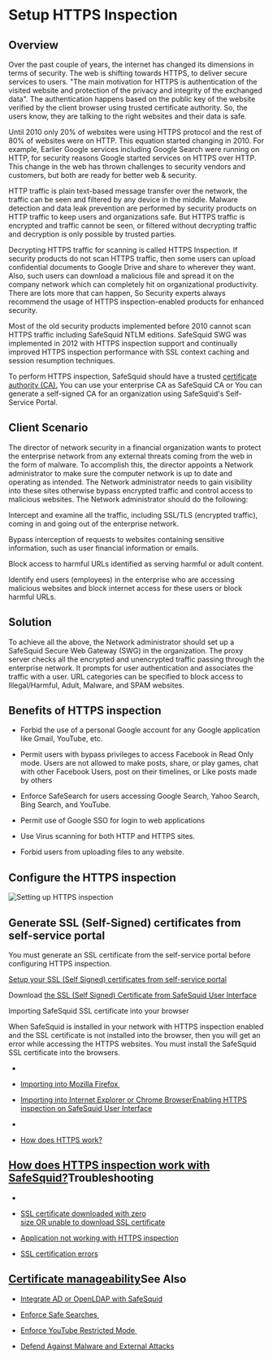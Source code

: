 # Setup HTTPS Inspection

## Overview

Over the past couple of years, the internet has changed its dimensions in terms of security. The web is shifting towards HTTPS, to deliver secure services to users. "The main motivation for HTTPS is authentication of the visited website and protection of the privacy and integrity of the exchanged data". The authentication happens based on the public key of the website verified by the client browser using trusted certificate authority. So, the users know, they are talking to the right websites and their data is safe.

Until 2010 only 20% of websites were using HTTPS protocol and the rest of 80% of websites were on HTTP. This equation started changing in 2010. For example, Earlier Google services including Google Search were running on HTTP, for security reasons Google started services on HTTPS over HTTP. This change in the web has thrown challenges to security vendors and customers, but both are ready for better web & security.

HTTP traffic is plain text-based message transfer over the network, the traffic can be seen and filtered by any device in the middle. Malware detection and data leak prevention are performed by security products on HTTP traffic to keep users and organizations safe. But HTTPS traffic is encrypted and traffic cannot be seen, or filtered without decrypting traffic and decryption is only possible by trusted parties.

Decrypting HTTPS traffic for scanning is called HTTPS Inspection. If security products do not scan HTTPS traffic, then some users can upload confidential documents to Google Drive and share to wherever they want. Also, such users can download a malicious file and spread it on the company network which can completely hit on organizational productivity. There are lots more that can happen, So Security experts always recommend the usage of HTTPS inspection-enabled products for enhanced security.

Most of the old security products implemented before 2010 cannot scan HTTPS traffic including SafeSquid NTLM editions. SafeSquid SWG was implemented in 2012 with HTTPS inspection support and continually improved HTTPS inspection performance with SSL context caching and session resumption techniques.

To perform HTTPS inspection, SafeSquid should have a trusted [certificate authority (CA).](https://en.wikipedia.org/wiki/Certificate_authority) You can use your enterprise CA as SafeSquid CA or You can generate a self-signed CA for an organization using SafeSquid\'s Self-Service Portal.

## Client Scenario

The director of network security in a financial organization wants to protect the enterprise network from any external threats coming from the web in the form of malware. To accomplish this, the director appoints a Network administrator to make sure the computer network is up to date and operating as intended. The Network administrator needs to gain visibility into these sites otherwise bypass encrypted traffic and control access to malicious websites. The Network administrator should do the following:

Intercept and examine all the traffic, including SSL/TLS (encrypted traffic), coming in and going out of the enterprise network.

Bypass interception of requests to websites containing sensitive information, such as user financial information or emails.

Block access to harmful URLs identified as serving harmful or adult content.

Identify end users (employees) in the enterprise who are accessing malicious websites and block internet access for these users or block harmful URLs.

## Solution

To achieve all the above, the Network administrator should set up a SafeSquid Secure Web Gateway (SWG) in the organization. The proxy server checks all the encrypted and unencrypted traffic passing through the enterprise network. It prompts for user authentication and associates the traffic with a user. URL categories can be specified to block access to Illegal/Harmful, Adult, Malware, and SPAM websites.

## Benefits of HTTPS inspection

-   Forbid the use of a personal Google account for any Google application like Gmail, YouTube, etc.

-   Permit users with bypass privileges to access Facebook in Read Only mode. Users are not allowed to make posts, share, or play games, chat with other Facebook Users, post on their timelines, or Like posts made by others

-   Enforce SafeSearch for users accessing Google Search, Yahoo Search, Bing Search, and YouTube.

-   Permit use of Google SSO for login to web applications

-   Use Virus scanning for both HTTP and HTTPS sites.

-   Forbid users from uploading files to any website.

## Configure the HTTPS inspection 

![Setting up HTTPS inspection](/img/How_To/Setup_HTTPS_Inspection/image1.webp)

## Generate SSL (Self-Signed) certificates from self-service portal

You must generate an SSL certificate from the self-service portal before configuring HTTPS inspection.

[Setup your SSL (Self Signed) certificates from self-service portal](https://help.safesquid.com/portal/en/kb/articles/setting-up-ssl-certificates-from-self-service-portal)

Download [the SSL (Self Signed) Certificate from SafeSquid User Interface](https://help.safesquid.com/portal/en/kb/articles/download-ssl-certificate-from-interface)

Importing SafeSquid SSL certificate into your browser

When SafeSquid is installed in your network with HTTPS inspection enabled and the SSL certificate is not installed into the browser, then you will get an error while accessing the HTTPS websites. You must install the SafeSquid SSL certificate into the browsers.

-   

-   [Importing into Mozilla Firefox ](https://help.safesquid.com/portal/en/kb/articles/importing-your-ssl-certificate-into-firefox)

-   [Importing into Internet Explorer or Chrome Browser](https://help.safesquid.com/portal/en/kb/articles/importing-your-ssl-certificate-into-internet-explorer-or-chrome)[Enabling HTTPS inspection on SafeSquid User Interface](https://help.safesquid.com/portal/en/kb/articles/enabling-https-inspection-on-safesquid-user-interface)

-   

-   [How does HTTPS work?](https://help.safesquid.com/portal/en/kb/articles/how-does-https-work)

## [How does HTTPS inspection work with SafeSquid?](https://help.safesquid.com/portal/en/kb/articles/how-does-https-inspection-work-with-safesquid)Troubleshooting

-   

-   [SSL certificate downloaded with zero size OR unable to download SSL certificate](https://help.safesquid.com/portal/en/kb/articles/ssl-certificate-downloaded-with-zero-size-or-unable-to-download-ssl-certificate)

-   [Application not working with HTTPS inspection](https://help.safesquid.com/portal/en/kb/articles/application-not-working-with-https-inspection)

-   [SSL certification errors](https://help.safesquid.com/portal/en/kb/articles/ssl-certification-errors)

## [Certificate manageability](https://help.safesquid.com/portal/en/kb/articles/certificate-manageability)See Also

-   [Integrate AD or OpenLDAP with SafeSquid](https://help.safesquid.com/portal/en/kb/articles/integrate-ad-or-openldap-with-safesquid)

-   [Enforce Safe Searches ](https://help.safesquid.com/portal/en/kb/articles/how-to-enforce-safesearch)

-   [Enforce YouTube Restricted Mode ](https://help.safesquid.com/portal/en/kb/articles/how-to-enforce-youtube-restricted-mode)

-   [Defend Against Malware and External Attacks](https://help.safesquid.com/portal/en/kb/articles/defend-against-malware-and-external-attacks)
